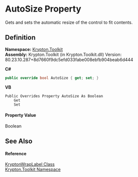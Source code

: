 # AutoSize Property


Gets and sets the automatic resize of the control to fit contents.



## Definition
**Namespace:** <a href="79d2eac2-21f4-54ff-7552-b20c33c30600.md">Krypton.Toolkit</a>  
**Assembly:** Krypton.Toolkit (in Krypton.Toolkit.dll) Version: 80.23.10.287+8d7660f9dc5efd033fabe008ebfb904beab6d444

**C#**
``` C#
public override bool AutoSize { get; set; }
```
**VB**
``` VB
Public Overrides Property AutoSize As Boolean
	Get
	Set
```



#### Property Value
Boolean

## See Also


#### Reference
<a href="4cdd61b3-86b3-3a51-bc64-bc927a6e7dd3.md">KryptonWrapLabel Class</a>  
<a href="79d2eac2-21f4-54ff-7552-b20c33c30600.md">Krypton.Toolkit Namespace</a>  
